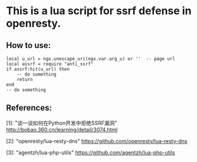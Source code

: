 This is a lua script for ssrf defense in openresty.
===

How to use:
---

```
local u_url = ngx.unescape_uri(ngx.var.arg_u) or ''  -- page url
local assrf = require "anti_ssrf"
if assrf:hit(u_url) then
    -- do something
    return
end
-- do something
```

References:
---

[1]: "谈一谈如何在Python开发中拒绝SSRF漏洞" http://bobao.360.cn/learning/detail/3074.html

[2]: "openresty/lua-resty-dns" https://github.com/openresty/lua-resty-dns

[3]: "agentzh/lua-php-utils" https://github.com/agentzh/lua-php-utils
